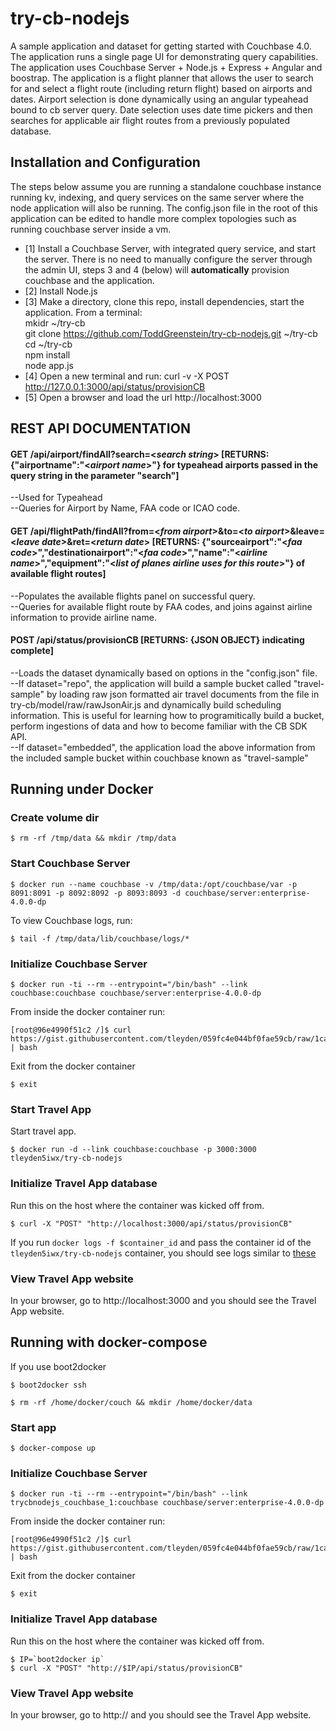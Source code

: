 try-cb-nodejs
===============

A sample application and dataset for getting started with Couchbase 4.0.  The application runs a single page UI for demonstrating query capabilities.   The application uses Couchbase Server +  Node.js + Express + Angular and boostrap.   The application is a flight planner that allows the user to search for and select a flight route (including return flight) based on airports and dates. Airport selection is done dynamically using an angular typeahead bound to cb server query.   Date selection uses date time pickers and then searches for applicable air flight routes from a previously populated database.  

## Installation and Configuration
The steps below assume you are running a standalone couchbase instance running kv, indexing, and query services on the same server where the node application will also be running.  The config.json file in the root of this application can be edited to handle more complex topologies such as running couchbase server inside a vm.   
 - [1] Install a Couchbase Server, with integrated query service, and start the server.   There is no need to manually configure the server through the admin UI, steps 3 and 4 (below) will **automatically** provision couchbase and the application.
 - [2] Install Node.js
 - [3] Make a directory, clone this repo, install dependencies, start the application.  From a terminal:  
        mkidr ~/try-cb   
        git clone https://github.com/ToddGreenstein/try-cb-nodejs.git ~/try-cb   
        cd ~/try-cb   
        npm install   
        node app.js   
 - [4] Open a new terminal and run: curl -v -X POST http://127.0.0.1:3000/api/status/provisionCB
 - [5] Open a browser and load the url http://localhost:3000

## REST API DOCUMENTATION
#### GET /api/airport/findAll?search=<_search string_> [**RETURNS: {"airportname":"<_airport name_>"} for typeahead airports passed in the query string in the parameter "search"**] 	
--Used for Typeahead							
--Queries for Airport by Name, FAA code or ICAO code.

#### GET /api/flightPath/findAll?from=<_from airport_>&to=<_to airport_>&leave=<_leave date_>&ret=<_return date_> [**RETURNS: {"sourceairport":"<_faa code_>","destinationairport":"<_faa code_>","name":"<_airline name_>","equipment":"<_list of planes airline uses for this route_>"} of available flight routes**]
--Populates the available flights panel on successful query.  
--Queries for available flight route by FAA codes, and joins against airline information to provide airline name.  

#### POST /api/status/provisionCB [**RETURNS: {JSON OBJECT} indicating complete**]
--Loads the dataset dynamically based on options in the "config.json" file.   
--If dataset="repo", the application will build a sample bucket called "travel-sample" by loading raw json formatted air travel documents from the file in try-cb/model/raw/rawJsonAir.js and dynamically build scheduling information.  This is useful for learning how to programitically build a bucket, perform ingestions of data and how to become familiar with the CB SDK API.  
--If dataset="embedded", the application load the above information from the included sample bucket within couchbase known as "travel-sample"

## Running under Docker

### Create volume dir

```
$ rm -rf /tmp/data && mkdir /tmp/data
```

### Start Couchbase Server

```
$ docker run --name couchbase -v /tmp/data:/opt/couchbase/var -p 8091:8091 -p 8092:8092 -p 8093:8093 -d couchbase/server:enterprise-4.0.0-dp
```

To view Couchbase logs, run:

```
$ tail -f /tmp/data/lib/couchbase/logs/*
```

### Initialize Couchbase Server

```
$ docker run -ti --rm --entrypoint="/bin/bash" --link couchbase:couchbase couchbase/server:enterprise-4.0.0-dp
```

From inside the docker container run:

```
[root@96e4990f51c2 /]$ curl https://gist.githubusercontent.com/tleyden/059fc4e044bf0fae59cb/raw/1ca045135d7ca74ca201324634fa71f9bc37e996/gistfile1.sh | bash
```

Exit from the docker container

```
$ exit
```

### Start Travel App

Start travel app.

```
$ docker run -d --link couchbase:couchbase -p 3000:3000 tleyden5iwx/try-cb-nodejs 
```

### Initialize Travel App database

Run this on the host where the container was kicked off from.

```
$ curl -X "POST" "http://localhost:3000/api/status/provisionCB"
```

If you run `docker logs -f $container_id` and pass the container id of the `tleyden5iwx/try-cb-nodejs` container, you should see logs similar to [these](https://gist.github.com/tleyden/dbafd8a84176d52f0d0b)

### View Travel App website

In your browser, go to http://localhost:3000 and you should see the Travel App website.

## Running with docker-compose

If you use boot2docker
```
$ boot2docker ssh
```

```
$ rm -rf /home/docker/couch && mkdir /home/docker/data
```

### Start app

```
$ docker-compose up
```

### Initialize Couchbase Server

```
$ docker run -ti --rm --entrypoint="/bin/bash" --link trycbnodejs_couchbase_1:couchbase couchbase/server:enterprise-4.0.0-dp
```

From inside the docker container run:

```
[root@96e4990f51c2 /]$ curl https://gist.githubusercontent.com/tleyden/059fc4e044bf0fae59cb/raw/1ca045135d7ca74ca201324634fa71f9bc37e996/gistfile1.sh | bash
```

Exit from the docker container

```
$ exit
```

### Initialize Travel App database

Run this on the host where the container was kicked off from.

```
$ IP=`boot2docker ip`
$ curl -X "POST" "http://$IP/api/status/provisionCB"
```

### View Travel App website

In your browser, go to http://<boot2docker ip> and you should see the Travel App website.
